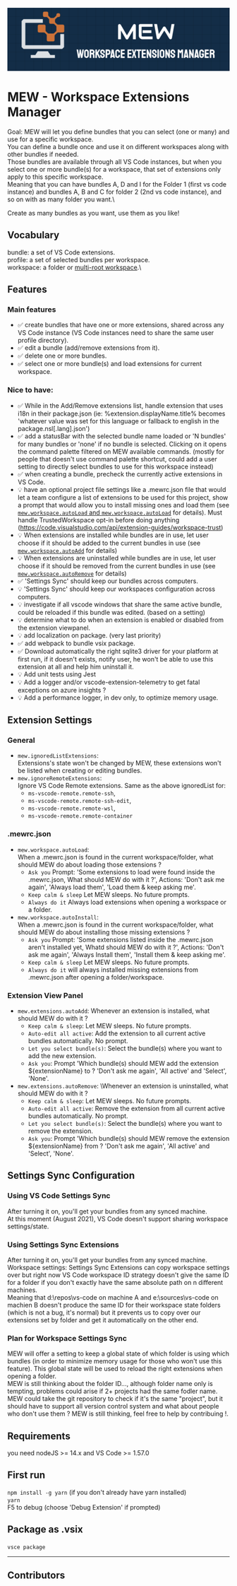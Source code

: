 ![Screenshot](assets/images/banner.png)

# MEW - Workspace Extensions Manager

Goal: MEW will let you define bundles that you can select (one or many) and use for a specific workspace.\
You can define a bundle once and use it on different workspaces along with other bundles if needed.\
Those bundles are available through all VS Code instances, but when you select one or more bundle(s) for a workspace, that set of extensions only apply to this specific workspace.\
Meaning that you can have bundles A, D and I for the Folder 1 (first vs code instance) and bundles A, B and C for folder 2 (2nd vs code instance), and so on with as many folder you want.\

Create as many bundles as you want, use them as you like!

## Vocabulary
bundle: a set of VS Code extensions.\
profile: a set of selected bundles per workspace.\
workspace: a folder or [multi-root workspace](https://code.visualstudio.com/docs/editor/workspaces#_multiroot-workspaces).\

## Features

### Main features

- :white_check_mark: create bundles that have one or more extensions, shared across any VS Code instance (VS Code instances need to share the same user profile directory).
- :white_check_mark: edit a bundle (add/remove extensions from it).
- :white_check_mark: delete one or more bundles.
- :white_check_mark: select one or more bundle(s) and load extensions for current workspace.

### Nice to have:
- :white_check_mark: While in the Add/Remove extensions list, handle extension that uses i18n in their package.json (ie: %extension.displayName.title% becomes 'whatever value was set for this language or fallback to english in the package.nsl[.lang].json')
- :white_check_mark: add a statusBar with the selected bundle name loaded or 'N bundles' for many bundles or 'none' if no bundle is selected. Clicking on it opens the command palette filtered on MEW available commands. (mostly for people that doesn't use command palette shortcut, could add a user setting to directly select bundles to use for this workspace instead)
- :white_check_mark: when creating a bundle, precheck the currently active extensions in VS Code.
- :bulb: have an optional project file settings like a .mewrc.json file that would let a team configure a list of extensions to be used for this project, show a prompt that would allow you to install missing ones and load them (see [`mew.workspace.autoLoad` and `mew.workspace.autoLoad`](#mewrcjson) for details). Must handle TrustedWorkspace opt-in before doing anything (https://code.visualstudio.com/api/extension-guides/workspace-trust)
- :bulb: When extensions are installed while bundles are in use, let user choose if it should be added to the current bundles in use (see [`mew.workspace.autoAdd`](#extension-view-panel) for details)
- :bulb: When extensions are uninstalled while bundles are in use, let user choose if it should be removed from the current bundles in use (see [`mew.workspace.autoRemove`](#extension-view-panel) for details)
- :white_check_mark: 'Settings Sync' should keep our bundles across computers.
- :bulb: 'Settings Sync' should keep our workspaces configuration across computers.
- :bulb: investigate if all vscode windows that share the same active bundle, could be reloaded if this bundle was edited. (based on a setting)
- :bulb: determine what to do when an extension is enabled or disabled from the extension viewpanel.
- :bulb: add localization on package. (very last priority)
- :white_check_mark: add webpack to bundle vsix package.
- :white_check_mark: Download automatically the right sqlite3 driver for your platform at first run, if it doesn't exists, notify user, he won't be able to use this extension at all and help him uninstall it.
- :bulb: Add unit tests using Jest
- :bulb: Add a logger and/or vscode-extension-telemetry to get fatal exceptions on azure insights ?
- :bulb: Add a performance logger, in dev only, to optimize memory usage.
## Extension Settings
### General
- `mew.ignoredListExtensions`:\
Extensions's state won't be changed by MEW, these extensions won't be listed when creating or editing bundles.
- `mew.ignoreRemoteExtensions`: \
Ignore VS Code Remote extensions. Same as the above ignoredList for:
  - `ms-vscode-remote.remote-ssh`,
  - `ms-vscode-remote.remote-ssh-edit`,
  - `ms-vscode-remote.remote-wsl`,
  - `ms-vscode-remote.remote-container`
### .mewrc.json
- `mew.workspace.autoLoad`: \
When a .mewrc.json is found in the current workspace/folder, what should MEW do about loading those extensions ?
  - `Ask you` Prompt: 'Some extensions to load were found inside the .mewrc.json, What should MEW do with it ?', Actions: 'Don't ask me again', 'Always load them', 'Load them & keep asking me'.
  - `Keep calm & sleep` Let MEW sleeps. No future prompts.
  - `Always do it` Always load extensions when opening a workspace or a folder.
- `mew.workspace.autoInstall`: \
When a .mewrc.json is found in the current workspace/folder, what should MEW do about installing those missing extensions ?
  - `Ask you` Prompt: 'Some extensions listed inside the .mewrc.json aren't installed yet, Whatd should MEW do with it ?', Actions: 'Don't ask me again', 'Always Install them', 'Install them & keep asking me'.
  - `Keep calm & sleep` Let MEW sleeps. No future prompts.
  - `Always do it` will always installed missing extensions from .mewrc.json after opening a folder/workspace.
### Extension View Panel
- `mew.extensions.autoAdd`:
Whenever an extension is installed, what should MEW do with it ?
  - `Keep calm & sleep`: Let MEW sleeps. No future prompts.
  - `Auto-edit all active`: Add the extension to all current active bundles automatically. No prompt.
  - `Let you select bundle(s)`: Select the bundle(s) where you want to add the new extension.
  - `Ask you`: Prompt 'Which bundle(s) should MEW add the extension ${extensionName} to ? 'Don't ask me again', 'All active' and 'Select', 'None'.
- `mew.extensions.autoRemove`: \Whenever an extension is uninstalled, what should MEW do with it ?
  - `Keep calm & sleep`: Let MEW sleeps. No future prompts.
  - `Auto-edit all active`: Remove the extension from all current active bundles automatically. No prompt.
  - `Let you select bundle(s)`: Select the bundle(s) where you want to remove the extension.
  - `Ask you`: Prompt 'Which bundle(s) should MEW remove the extension ${extensionName} from ? 'Don't ask me again', 'All active' and 'Select', 'None'.
## Settings Sync Configuration
### Using VS Code Settings Sync
After turning it on, you'll get your bundles from any synced machine.\
At this moment (August 2021), VS Code doesn't support sharing workspace settings/state.
### Using Settings Sync Extensions
After turning it on, you'll get your bundles from any synced machine.\
Workspace settings: Settings Sync Extensions can copy workspace settings over but right now VS Code workspace ID strategy doesn't give the same ID for a folder if you don't exactly have the same absolute path on n different machines.\
Meaning that d:\repos\vs-code on machine A and e:\sources\vs-code on machien B doesn't produce the same ID for their workspace state folders (which is not a bug, it's normal) but it prevents us to copy over our extensions set by folder and get it automatically on the other end.
### Plan for Workspace Settings Sync
MEW will offer a setting to keep a global state of which folder is using which bundles (in order to minimize memory usage for those who won't use this feature). This global state will be used to reload the right extensions when opening a folder.\
MEW is still thinking about the folder ID..., although folder name only is tempting, problems could arise if 2+ projects had the same fodler name.\
MEW could take the git repository to check if it's the same "project", but it should have to support all version control system and what about people who don't use them ?
MEW is still thinking, feel free to help by contribuing !.
## Requirements
you need nodeJS >= 14.x and VS Code >= 1.57.0
## First run
`npm install -g yarn` (if you don't already have yarn installed)\
`yarn`\
F5 to debug (choose 'Debug Extension' if prompted)
## Package as .vsix
`vsce package`

-----------------------------------------------------------------------------------------------------------
## Contributors